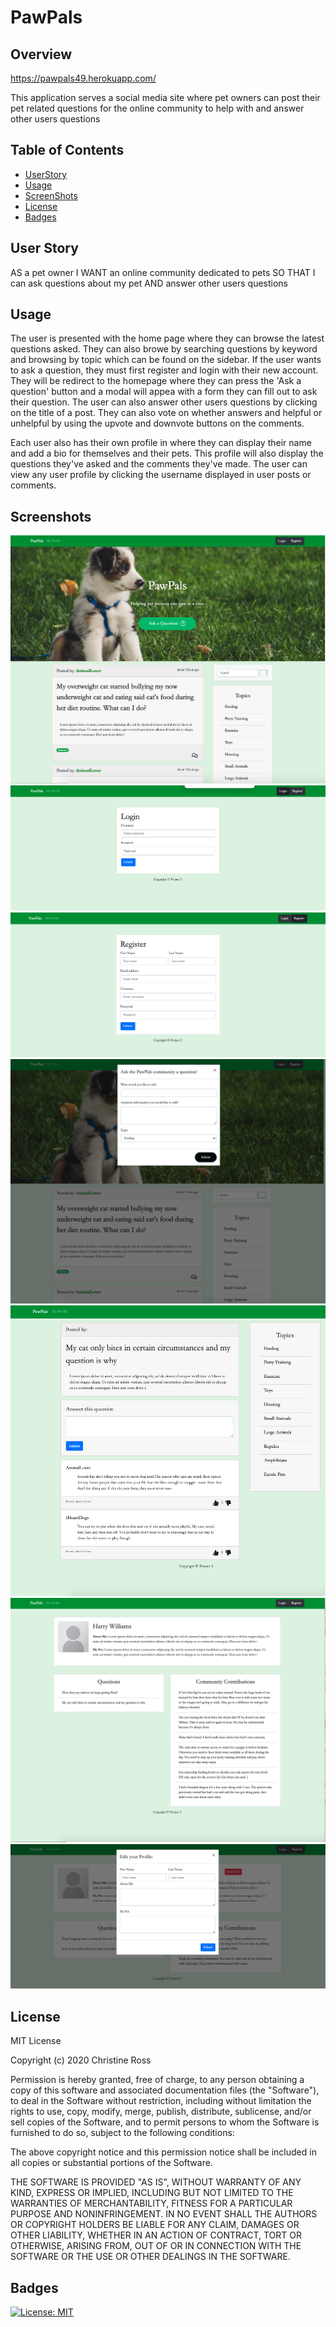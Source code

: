 # PawPals

## Overview

https://pawpals49.herokuapp.com/

This application serves a social media site where pet owners can post their pet related questions for the online community to help with and answer other users questions

## Table of Contents
    
* [UserStory](#UserStory)
* [Usage](#usage)
* [ScreenShots](#Screenshots)
* [License](#license)
* [Badges](#badges)

## User Story
AS a pet owner
I WANT an online community dedicated to pets
SO THAT I can ask questions about my pet
AND answer other users questions

## Usage 

The user is presented with the home page where they can browse the latest questions asked. They can also browe by searching questions by keyword and browsing by topic which can be found on the sidebar. If the user wants to ask a question, they must first register and login with their new account. They will be redirect to the homepage where they can press the 'Ask a question' button and a modal will appea with a form they can fill out to ask their question. The user can also answer other users questions by clicking on the title of a post. They can also vote on whether answers and helpful or unhelpful by using the upvote and downvote buttons on the comments. 

Each user also has their own profile in where they can display their name and add a bio for themselves and their pets. This profile will also display the questions they've asked and the comments they've made. The user can view any user profile by clicking the username displayed in user posts or comments. 


## Screenshots

![Home Page](screenshots/Home.png "Home page")
![Login](screenshots/Login.png)
![Register](screenshots/Register.png)
![Ask Question](screenshots/Ask.png)
![Question Page](screenshots/Question.png)
![User Profile](screenshots/Profile.png)
![Edit Profile](screenshots/EditProfile.png)


## License
    
MIT License

Copyright (c) 2020 Christine Ross
        
Permission is hereby granted, free of charge, to any person obtaining a copy
of this software and associated documentation files (the "Software"), to deal
in the Software without restriction, including without limitation the rights
to use, copy, modify, merge, publish, distribute, sublicense, and/or sell
copies of the Software, and to permit persons to whom the Software is
furnished to do so, subject to the following conditions:
        
The above copyright notice and this permission notice shall be included in all
copies or substantial portions of the Software.
        
THE SOFTWARE IS PROVIDED "AS IS", WITHOUT WARRANTY OF ANY KIND, EXPRESS OR
IMPLIED, INCLUDING BUT NOT LIMITED TO THE WARRANTIES OF MERCHANTABILITY,
FITNESS FOR A PARTICULAR PURPOSE AND NONINFRINGEMENT. IN NO EVENT SHALL THE
AUTHORS OR COPYRIGHT HOLDERS BE LIABLE FOR ANY CLAIM, DAMAGES OR OTHER
LIABILITY, WHETHER IN AN ACTION OF CONTRACT, TORT OR OTHERWISE, ARISING FROM,
OUT OF OR IN CONNECTION WITH THE SOFTWARE OR THE USE OR OTHER DEALINGS IN THE
SOFTWARE.
    
## Badges
    
[![License: MIT](https://img.shields.io/badge/License-MIT-yellow.svg)](https://opensource.org/licenses/MIT)